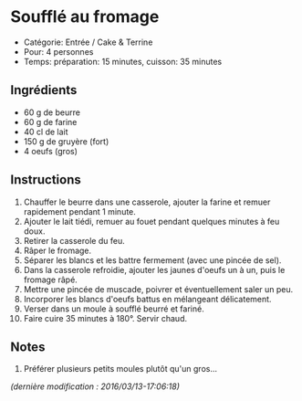 # Soufflé au fromage

* Catégorie: Entrée / Cake &amp; Terrine
* Pour: 4 personnes
* Temps: préparation: 15 minutes, cuisson: 35 minutes

## Ingrédients
* 60 g de beurre
* 60 g de farine
* 40 cl de lait
* 150 g de gruyère (fort)
* 4 oeufs (gros)

## Instructions
1. Chauffer le beurre dans une casserole, ajouter la farine et remuer rapidement pendant 1 minute.
1. Ajouter le lait tiédi, remuer au fouet pendant quelques minutes à feu doux.
1. Retirer la casserole du feu.
1. Râper le fromage.
1. Séparer les blancs et les battre fermement (avec une pincée de sel).
1. Dans la casserole refroidie, ajouter les jaunes d'oeufs un à un, puis le fromage râpé.
1. Mettre une pincée de muscade, poivrer et éventuellement saler un peu.
1. Incorporer les blancs d'oeufs battus en mélangeant délicatement.
1. Verser dans un moule à soufflé beurré et fariné.
1. Faire cuire 35 minutes à 180°. Servir chaud.

## Notes
1. Préférer plusieurs petits moules plutôt qu'un gros...

_(dernière modification : 2016/03/13-17:06:18)_
